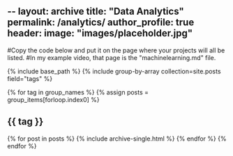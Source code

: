 --
layout: archive
title: "Data Analytics"
permalink: /analytics/
author_profile: true
header:
  image: "images/placeholder.jpg"
--

#Copy the code below and put it on the page where your projects will all be listed.
#In my example video, that page is the "machinelearning.md" file.

{% include base_path %}
{% include group-by-array collection=site.posts field="tags" %}

{% for tag in group_names %}
  {% assign posts = group_items[forloop.index0] %}
  <h2 id="{{ tag | slugify }}" class="archive__subtitle">{{ tag }}</h2>
  {% for post in posts %}
    {% include archive-single.html %}
  {% endfor %}
{% endfor %}
